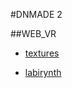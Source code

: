 #DNMADE 2

##WEB_VR

* [textures](../Web_VR/demo_VR.html)

* [labirynth](../Web_VR/labirynth.html)

